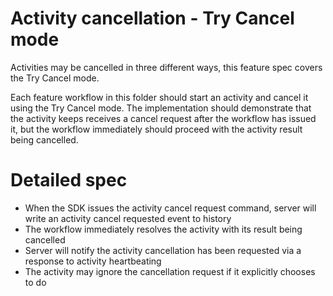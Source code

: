# Activity cancellation - Try Cancel mode
Activities may be cancelled in three different ways, this feature spec covers the
Try Cancel mode.

Each feature workflow in this folder should start an activity and cancel it
using the Try Cancel mode. The implementation should demonstrate that the activity
keeps receives a cancel request after the workflow has issued it, but the workflow
immediately should proceed with the activity result being cancelled. 

# Detailed spec
* When the SDK issues the activity cancel request command, server will write an
  activity cancel requested event to history
* The workflow immediately resolves the activity with its result being cancelled
* Server will notify the activity cancellation has been requested via a response
  to activity heartbeating
* The activity may ignore the cancellation request if it explicitly chooses to do